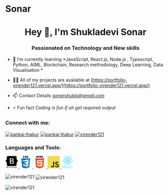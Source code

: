 # Sonar
<h1 align="center">Hey 👋, I'm Shukladevi Sonar</h1>
<h3 align="center">Passionated on Technology and New skills</h3>


- 🌱 I’m currently learning *JavaScript, React.js, Node.js , Typescript, Python, AIML, Blockchain, Research methodology, Deep Learning, Data Visualisation  *

- 👨‍💻 All of my projects are available at [https://portfolio-virender121.vercel.app/](https://portfolio-virender121.vercel.app/)

- 📫 Contact Details *sonarshukla@gmail.com*

- ⚡ Fun fact *Coding is fun if uh get required output*

<h3 align="left">Connect with me:</h3>
<p align="left">
<a href="https://twitter.com/pankaj thakur" target="blank"><img align="center" src="https://raw.githubusercontent.com/rahuldkjain/github-profile-readme-generator/master/src/images/icons/Social/twitter.svg" alt="pankaj thakur" height="30" width="40" /></a>
<a href="https://linkedin.com/in/pankaj thakur" target="blank"><img align="center" src="https://raw.githubusercontent.com/rahuldkjain/github-profile-readme-generator/master/src/images/icons/Social/linked-in-alt.svg" alt="pankaj thakur" height="30" width="40" /></a>
<a href="https://www.leetcode.com/virender121" target="blank"><img align="center" src="https://raw.githubusercontent.com/rahuldkjain/github-profile-readme-generator/master/src/images/icons/Social/leet-code.svg" alt="virender121" height="30" width="40" /></a>
</p>

<h3 align="left">Languages and Tools:</h3>
<p align="left"> <a href="https://getbootstrap.com" target="_blank" rel="noreferrer"> <img src="https://raw.githubusercontent.com/devicons/devicon/master/icons/bootstrap/bootstrap-plain-wordmark.svg" alt="bootstrap" width="40" height="40"/> </a> <a href="https://www.w3schools.com/css/" target="_blank" rel="noreferrer"> <img src="https://raw.githubusercontent.com/devicons/devicon/master/icons/css3/css3-original-wordmark.svg" alt="css3" width="40" height="40"/> </a> <a href="https://www.w3.org/html/" target="_blank" rel="noreferrer"> <img src="https://raw.githubusercontent.com/devicons/devicon/master/icons/html5/html5-original-wordmark.svg" alt="html5" width="40" height="40"/> </a> <a href="https://developer.mozilla.org/en-US/docs/Web/JavaScript" target="_blank" rel="noreferrer"> <img src="https://raw.githubusercontent.com/devicons/devicon/master/icons/javascript/javascript-original.svg" alt="javascript" width="40" height="40"/> </a> <a href="https://reactjs.org/" target="_blank" rel="noreferrer"> <img src="https://raw.githubusercontent.com/devicons/devicon/master/icons/react/react-original-wordmark.svg" alt="react" width="40" height="40"/> </a> </p>

<p><img align="left" src="https://github-readme-stats.vercel.app/api/top-langs?username=virender121&show_icons=true&locale=en&layout=compact" alt="virender121" /></p>

<p>&nbsp;<img align="center" src="https://github-readme-stats.vercel.app/api?username=virender121&show_icons=true&locale=en" alt="virender121" /></p>

<p><img align="center" src="https://github-readme-streak-stats.herokuapp.com/?user=virender121&" alt="virender121" /></p>

